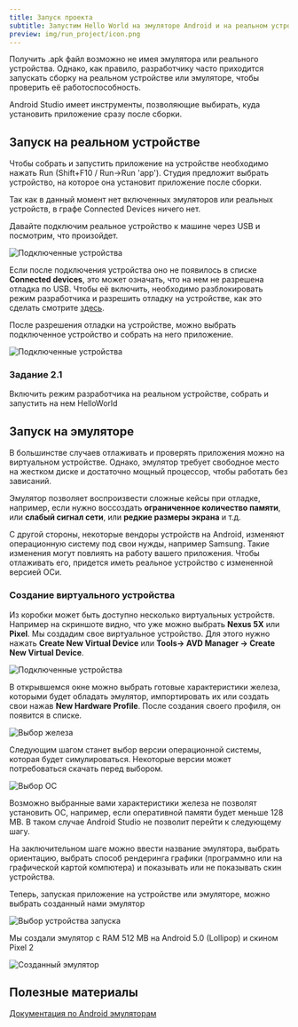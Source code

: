 ```yaml
---
title: Запуск проекта
subtitle: Запустим Hello World на эмуляторе Android и на реальном устройстве
preview: img/run_project/icon.png
---
```


Получить .apk файл возможно не имея эмулятора или реального устройства. Однако, как правило, разработчику часто приходится запускать сборку на реальном устройстве или эмуляторе, чтобы проверить её работоспособность.

Android Studio имеет инструменты, позволяющие выбирать, куда установить приложение сразу после сборки.

## Запуск на реальном устройстве
Чтобы собрать и запустить приложение на устройстве необходимо нажать Run (Shift+F10 / Run->Run 'app'). Студия предложит выбрать устройство, на которое она установит приложение после сборки.

Так как в данный момент нет включенных эмуляторов или реальных устройств, в графе Connected Devices ничего нет.

Давайте подключим реальное устройство к машине через USB и посмотрим, что произойдет.

![Подключенные устройства](img/run_project/2_connected_devices_broken.png)

Если после подключения устройства оно не появилось в списке **Connected devices**, это может означать, что на нем не разрешена отладка по USB. Чтобы её включить, необходимо разблокировать режим разработчика и разрешить отладку на устройстве, как это сделать смотрите [здесь](https://developer.android.com/studio/debug/dev-options).

После разрешения отладки на устройстве, можно выбрать подключенное устройство и собрать на него приложение.

![Подключенные устройства](img/run_project/2_connected_devices_success.png)

### Задание 2.1
Включить режим разработчика на реальном устройстве, собрать и запустить на нем HelloWorld

## Запуск на эмуляторе
В большинстве случаев отлаживать и проверять приложения можно на виртуальном устройстве. Однако, эмулятор требует свободное место на жестком диске и достаточно мощный процессор, чтобы работать без зависаний.

Эмулятор позволяет воспроизвести сложные кейсы при отладке, например, если нужно воссоздать **ограниченное количество памяти**, или **слабый сигнал сети**, или **редкие размеры экрана** и т.д.

С другой стороны, некоторые вендоры устройств на Android, изменяют операционную систему под свои нужды, например Samsung. Такие изменения могут повлиять на работу вашего приложения. Чтобы отлаживать его, придется иметь реальное устройство с измененной версией ОСи.

### Создание виртуального устройства
Из коробки может быть доступно несколько виртуальных устройств. Например на скриншоте видно, что уже можно выбрать **Nexus 5X** или **Pixel**. Мы создадим свое виртуальное устройство. Для этого нужно нажать **Create New Virtual Device** или **Tools-> AVD Manager -> Create New Virtual Device**.

![Подключенные устройства](img/run_project/2_connected_devices_broken.png)

В открывшемся окне можно выбрать готовые характеристики железа, которыми будет обладать эмулятор, импортировать их или создать свои нажав **New Hardware Profile**. После создания своего профиля, он появится в списке.

![Выбор железа](img/run_project/2_create_vd_select_hardware.png)

Следующим шагом станет выбор версии операционной системы, которая будет симулироваться. Некоторые версии может потребоваться скачать перед выбором.

![Выбор ОС](img/run_project/2_create_vd_select_system_image.png)

Возможно выбранные вами характеристики железа не позволят установить ОС, например, если оперативной памяти будет меньше 128 MB. В таком случае Android Studio не позволит перейти к следующему шагу.

На заключительном шаге можно ввести название эмулятора, выбрать ориентацию, выбрать способ рендеринга графики (программно или на графической картой компютера) и показывать или не показывать скин устройства.

Теперь, запуская приложение на устройстве или эмуляторе, можно выбрать созданный нами эмулятор

![Выбор устройства запуска](img/run_project/2_create_vd_ready_1.png)

Мы создали эмулятор с RAM 512 MB на Android 5.0 (Lollipop) и скином Pixel 2

![Созданный эмулятор](img/run_project/2_create_vd_ready_2.png)

## Полезные материалы

[Документация по Android эмуляторам](https://developer.android.com/studio/run/emulator)